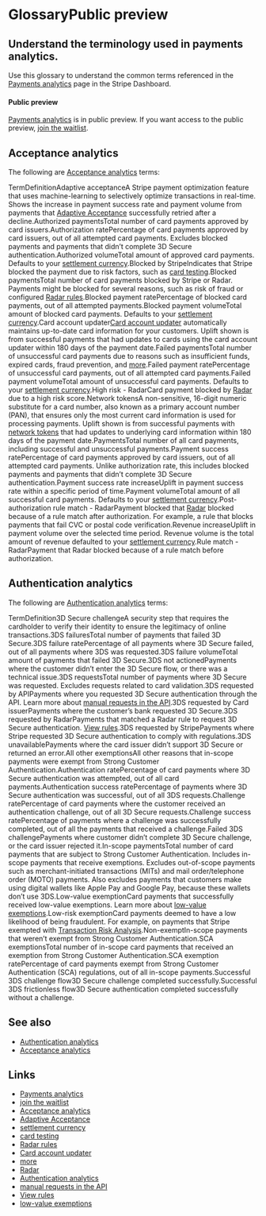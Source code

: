# GlossaryPublic preview

## Understand the terminology used in payments analytics.

Use this glossary to understand the common terms referenced in the [Payments
analytics](https://dashboard.stripe.com/acceptance) page in the Stripe
Dashboard.

#### Public preview

[Payments analytics](https://dashboard.stripe.com/acceptance) is in public
preview. If you want access to the public preview, [join the
waitlist](https://docs.stripe.com/payments/analytics).

## Acceptance analytics

The following are [Acceptance
analytics](https://docs.stripe.com/payments/analytics/acceptance) terms:

TermDefinitionAdaptive acceptanceA Stripe payment optimization feature that uses
machine-learning to selectively optimize transactions in real-time. Shows the
increase in payment success rate and payment volume from payments that [Adaptive
Acceptance](https://dashboard.stripe.com/settings/optimizations) successfully
retried after a decline.Authorized paymentsTotal number of card payments
approved by card issuers.Authorization ratePercentage of card payments approved
by card issuers, out of all attempted card payments. Excludes blocked payments
and payments that didn’t complete 3D Secure authentication.Authorized
volumeTotal amount of approved card payments. Defaults to your [settlement
currency](https://docs.stripe.com/currencies/conversions).Blocked by
StripeIndicates that Stripe blocked the payment due to risk factors, such as
[card testing](https://docs.stripe.com/disputes/prevention/card-testing).Blocked
paymentsTotal number of card payments blocked by Stripe or Radar. Payments might
be blocked for several reasons, such as risk of fraud or configured [Radar
rules](https://docs.stripe.com/radar/rules).Blocked payment ratePercentage of
blocked card payments, out of all attempted payments.Blocked payment volumeTotal
amount of blocked card payments. Defaults to your [settlement
currency](https://docs.stripe.com/currencies/conversions).Card account
updater[Card account
updater](https://docs.stripe.com/get-started/data-migrations/card-imports#cau)
automatically maintains up-to-date card information for your customers. Uplift
shown is from successful payments that had updates to cards using the card
account updater within 180 days of the payment date.Failed paymentsTotal number
of unsuccessful card payments due to reasons such as insufficient funds, expired
cards, fraud prevention, and
[more](https://docs.stripe.com/declines/card).Failed payment ratePercentage of
unsuccessful card payments, out of all attempted card payments.Failed payment
volumeTotal amount of unsuccessful card payments. Defaults to your [settlement
currency](https://docs.stripe.com/currencies/conversions).High risk - RadarCard
payment blocked by [Radar](https://docs.stripe.com/radar) due to a high risk
score.Network tokensA non-sensitive, 16-digit numeric substitute for a card
number, also known as a primary account number (PAN), that ensures only the most
current card information is used for processing payments. Uplift shown is from
successful payments with [network
tokens](https://dashboard.stripe.com/settings/optimizations) that had updates to
underlying card information within 180 days of the payment date.PaymentsTotal
number of all card payments, including successful and unsuccessful
payments.Payment success ratePercentage of card payments approved by card
issuers, out of all attempted card payments. Unlike authorization rate, this
includes blocked payments and payments that didn’t complete 3D Secure
authentication.Payment success rate increaseUplift in payment success rate
within a specific period of time.Payment volumeTotal amount of all successful
card payments. Defaults to your [settlement
currency](https://docs.stripe.com/currencies/conversions).Post-authorization
rule match - RadarPayment blocked that [Radar](https://docs.stripe.com/radar)
blocked because of a rule match after authorization. For example, a rule that
blocks payments that fail CVC or postal code verification.Revenue increaseUplift
in payment volume over the selected time period. Revenue volume is the total
amount of revenue defaulted to your [settlement
currency](https://docs.stripe.com/currencies/conversions).Rule match -
RadarPayment that Radar blocked because of a rule match before authorization.
## Authentication analytics

The following are [Authentication
analytics](https://docs.stripe.com/payments/analytics/authentication) terms:

TermDefinition3D Secure challengeA security step that requires the cardholder to
verify their identity to ensure the legitimacy of online transactions.3DS
failuresTotal number of payments that failed 3D Secure.3DS failure
ratePercentage of all payments where 3D Secure failed, out of all payments where
3DS was requested.3DS failure volumeTotal amount of payments that failed 3D
Secure.3DS not actionedPayments where the customer didn’t enter the 3D Secure
flow, or there was a technical issue.3DS requestsTotal number of payments where
3D Secure was requested. Excludes requests related to card validation.3DS
requested by APIPayments where you requested 3D Secure authentication through
the API. Learn more about [manual requests in the
API](https://docs.stripe.com/payments/3d-secure/authentication-flow#manual-three-ds).3DS
requested by Card issuerPayments where the customer’s bank requested 3D
Secure.3DS requested by RadarPayments that matched a Radar rule to request 3D
Secure authentication. [View
rules](https://dashboard.stripe.com/settings/radar/rules).3DS requested by
StripePayments where Stripe requested 3D Secure authentication to comply with
regulations.3DS unavailablePayments where the card issuer didn’t support 3D
Secure or returned an error.All other exemptionsAll other reasons that in-scope
payments were exempt from Strong Customer Authentication.Authentication
ratePercentage of card payments where 3D Secure authentication was attempted,
out of all card payments.Authentication success ratePercentage of payments where
3D Secure authentication was successful, out of all 3DS requests.Challenge
ratePercentage of card payments where the customer received an authentication
challenge, out of all 3D Secure requests.Challenge success ratePercentage of
payments where a challenge was successfully completed, out of all the payments
that received a challenge.Failed 3DS challengePayments where customer didn’t
complete 3D Secure challenge, or the card issuer rejected it.In-scope
paymentsTotal number of card payments that are subject to Strong Customer
Authentication. Includes in-scope payments that receive exemptions. Excludes
out-of-scope payments such as merchant-initiated transactions (MITs) and mail
order/telephone order (MOTO) payments. Also excludes payments that customers
make using digital wallets like Apple Pay and Google Pay, because these wallets
don’t use 3DS.Low-value exemptionCard payments that successfully received
low-value exemptions. Learn more about [low-value
exemptions](https://docs.stripe.com/payments/3d-secure/strong-customer-authentication-exemptions).Low-risk
exemptionCard payments deemed to have a low likelihood of being fraudulent. For
example, on payments that Stripe exempted with [Transaction Risk
Analysis](https://docs.stripe.com/payments/3d-secure/strong-customer-authentication-exemptions).Non-exemptIn-scope
payments that weren’t exempt from Strong Customer Authentication.SCA
exemptionsTotal number of in-scope card payments that received an exemption from
Strong Customer Authentication.SCA exemption ratePercentage of card payments
exempt from Strong Customer Authentication (SCA) regulations, out of all
in-scope payments.Successful 3DS challenge flow3D Secure challenge completed
successfully.Successful 3DS frictionless flow3D Secure authentication completed
successfully without a challenge.
## See also

- [Authentication
analytics](https://docs.stripe.com/payments/analytics/authentication)
- [Acceptance analytics](https://docs.stripe.com/payments/analytics/acceptance)

## Links

- [Payments analytics](https://dashboard.stripe.com/acceptance)
- [join the waitlist](https://docs.stripe.com/payments/analytics)
- [Acceptance analytics](https://docs.stripe.com/payments/analytics/acceptance)
- [Adaptive Acceptance](https://dashboard.stripe.com/settings/optimizations)
- [settlement currency](https://docs.stripe.com/currencies/conversions)
- [card testing](https://docs.stripe.com/disputes/prevention/card-testing)
- [Radar rules](https://docs.stripe.com/radar/rules)
- [Card account
updater](https://docs.stripe.com/get-started/data-migrations/card-imports#cau)
- [more](https://docs.stripe.com/declines/card)
- [Radar](https://docs.stripe.com/radar)
- [Authentication
analytics](https://docs.stripe.com/payments/analytics/authentication)
- [manual requests in the
API](https://docs.stripe.com/payments/3d-secure/authentication-flow#manual-three-ds)
- [View rules](https://dashboard.stripe.com/settings/radar/rules)
- [low-value
exemptions](https://docs.stripe.com/payments/3d-secure/strong-customer-authentication-exemptions)